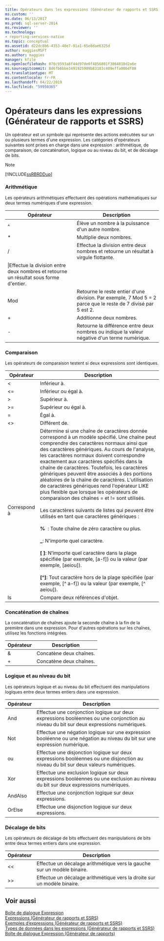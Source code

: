 ```yaml
---
title: Opérateurs dans les expressions (Générateur de rapports et SSRS) | Microsoft Docs
ms.custom: ''
ms.date: 06/13/2017
ms.prod: sql-server-2014
ms.reviewer: ''
ms.technology:
- reporting-services-native
ms.topic: conceptual
ms.assetid: d22dc8b6-4353-40e7-91a1-65e8dae6325d
author: maggiesMSFT
ms.author: maggies
manager: kfile
ms.openlocfilehash: 076c9593a8f44d97de0f4856801f3864818d2a6e
ms.sourcegitcommit: 8d6fb6bbe3491925909b83103c409effa006df88
ms.translationtype: MT
ms.contentlocale: fr-FR
ms.lasthandoff: 04/22/2019
ms.locfileid: "59950365"
---
```

# <a name="operators-in-expressions-report-builder-and-ssrs"></a>Opérateurs dans les expressions (Générateur de rapports et SSRS)
  Un opérateur est un symbole qui représente des actions exécutées sur un ou plusieurs termes d'une expression. Les catégories d'opérateurs suivantes sont prises en charge dans une expression : arithmétique, de comparaison, de concaténation, logique ou au niveau du bit, et de décalage de bits.  
  
> [!NOTE]  
>  [!INCLUDE[ssRBRDDup](../../includes/ssrbrddup-md.md)]  
  
### <a name="arithmetic"></a>Arithmétique  
 Les opérateurs arithmétiques effectuent des opérations mathématiques sur deux termes numériques d'une expression.  
  
|Opérateur|Description|  
|--------------|-----------------|  
|^|Élève un nombre à la puissance d'un autre nombre.|  
|*|Multiplie deux nombres.|  
|/|Effectue la division entre deux nombres et retourne un résultat à virgule flottante.|  
|\|Effectue la division entre deux nombres et retourne un résultat sous forme d'entier.|  
|Mod|Retourne le reste entier d'une division. Par exemple, 7 Mod 5 = 2 parce que le reste de 7 divisé par 5 est 2.|  
|+|Additionne deux nombres.|  
|-|Retourne la différence entre deux nombres ou indique la valeur négative d'un terme numérique.|  
  
### <a name="comparison"></a>Comparaison  
 Les opérateurs de comparaison testent si deux expressions sont identiques.  
  
|Opérateur|Description|  
|--------------|-----------------|  
|<|Inférieur à.|  
|\<=|Inférieur ou égal à.|  
|>|Supérieur à.|  
|>=|Supérieur ou égal à.|  
|=|Égal à.|  
|<>|Différent de.|  
|Correspond à|Détermine si une chaîne de caractères donnée correspond à un modèle spécifié. Une chaîne peut comprendre des caractères normaux ainsi que des caractères génériques. Au cours de l'analyse, les caractères normaux doivent correspondre exactement aux caractères spécifiés dans la chaîne de caractères. Toutefois, les caractères génériques peuvent être associés à des portions aléatoires de la chaîne de caractères. L'utilisation de caractères génériques rend l'opérateur LIKE plus flexible que lorsque les opérateurs de comparaison des chaînes = et != sont utilisés.<br /><br /> Les caractères suivants de listes qui peuvent être utilisés en tant que caractères génériques :<br /><br /> **%**  : Toute chaîne de zéro caractère ou plus.<br /><br /> **_**: N'importe quel caractère.<br /><br /> **[ ]**: N’importe quel caractère dans la plage spécifiée (par exemple, [a-f]) ou la valeur (par exemple, [aeiou]).<br /><br /> **[^]**: Tout caractère hors de la plage spécifiée (par exemple, [^ a-f]) ou la valeur (par exemple, [^ aeiou]).|  
|Is|Compare deux références d'objet.|  
  
### <a name="string-concatenation"></a>Concaténation de chaînes  
 La concaténation de chaînes ajoute la seconde chaîne à la fin de la première dans une expression. Pour d'autres opérations sur les chaînes, utilisez les fonctions intégrées.  
  
|Opérateur|Description|  
|--------------|-----------------|  
|&|Concatène deux chaînes.|  
|+|Concatène deux chaînes.|  
  
### <a name="logical-and-bitwise"></a>Logique et au niveau du bit  
 Les opérateurs logique et au niveau du bit effectuent des manipulations logiques entre deux termes entiers dans une expression.  
  
|Opérateur|Description|  
|--------------|-----------------|  
|And|Effectue une conjonction logique sur deux expressions booléennes ou une conjonction au niveau du bit sur deux expressions numériques.|  
|Not|Effectue une négation logique sur une expression booléenne ou une négation au niveau du bit sur une expression numérique.|  
|ou|Effectue une disjonction logique sur deux expressions booléennes ou une disjonction au niveau du bit sur deux valeurs numériques.|  
|Xor|Effectue une exclusion logique sur deux expressions booléennes ou une exclusion au niveau du bit sur deux expressions numériques.|  
|AndAlso|Effectue une conjonction logique sur deux expressions.|  
|OrElse|Effectue une disjonction logique sur deux expressions.|  
  
### <a name="bit-shift"></a>Décalage de bits  
 Les opérateurs de décalage de bits effectuent des manipulations de bits entre deux termes entiers dans une expression.  
  
|Opérateur|Description|  
|--------------|-----------------|  
|<\<|Effectue un décalage arithmétique vers la gauche sur un modèle binaire.|  
|>>|Effectue un décalage arithmétique vers la droite sur un modèle binaire.|  
  
## <a name="see-also"></a>Voir aussi  
 [Boîte de dialogue Expression](../expression-dialog-box.md)   
 [Expressions &#40;Générateur de rapports et SSRS&#41;](expressions-report-builder-and-ssrs.md)   
 [Exemples d’expressions &#40;Générateur de rapports et SSRS&#41;](expression-examples-report-builder-and-ssrs.md)   
 [Types de données dans les expressions &#40;Générateur de rapports et SSRS&#41;](data-types-in-expressions-report-builder-and-ssrs.md)   
 [Boîte de dialogue Expression &#40;Générateur de rapports&#41;](../expression-dialog-box-report-builder.md)  
  
  
